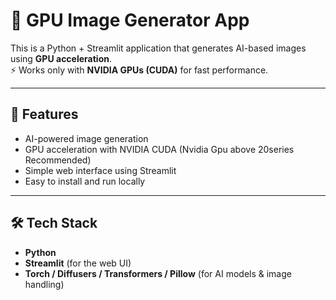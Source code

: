 # 🎨 GPU Image Generator App  

This is a Python + Streamlit application that generates AI-based images using **GPU acceleration**.  
⚡ Works only with **NVIDIA GPUs (CUDA)** for fast performance.  

---

## 🚀 Features  
- AI-powered image generation  
- GPU acceleration with NVIDIA CUDA (Nvidia Gpu above 20series Recommended) 
- Simple web interface using Streamlit  
- Easy to install and run locally  

---

## 🛠️ Tech Stack  
- **Python**  
- **Streamlit** (for the web UI)  
- **Torch / Diffusers / Transformers / Pillow** (for AI models & image handling)  
